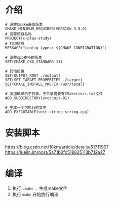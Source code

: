 # 介绍

```shell
# 设置Cmake最低版本
CMAKE_MINIMUM_REQUIRED(VERSION 3.5.0)
# 设置项目名称
PROJECT(c-plus-study)
# 打印信息
MESSAGE("config types: ${CMAKE_CONFIGRATION}")

# 设置cpp支持的版本
SET(CMAKE_CXX_STANDARD 11)

# 其他设置
SET(OUTPUT_ROOT ./output)
SET(SET_TARGET_PROPERTIES ./target)
SET(CMAKE_INSTALL_PREFIX /usr/local)

# 添加编译的子目录，子目录需要有CMakeLists.txt文件
ADD_SUBDIRECTORY(src/unit-01)

# 生成一个可执行的文件
ADD_EXECUTABLE(unit-string string.cpp)
```

# 安装脚本

<https://blog.csdn.net/10km/article/details/51711907>
<https://juejin.im/post/5a71b3fc518825113b712a27>

# 编译

1. 执行 `cmake .` 生成make文件
2. 执行 `make` 开始执行编译